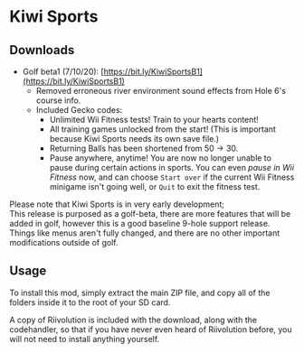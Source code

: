 # Kiwi Sports
 
 
## Downloads  
- Golf beta1 (7/10/20): [https://bit.ly/KiwiSportsB1](https://bit.ly/KiwiSportsB1)  
  - Removed erroneous river environment sound effects from Hole 6's course info.
  - Included Gecko codes:
    - Unlimited Wii Fitness tests! Train to your hearts content!
    - All training games unlocked from the start! (This is important because Kiwi Sports needs its own save file.)
    - Returning Balls has been shortened from 50 -> 30.
    - Pause anywhere, anytime! You are now no longer unable to pause during certain actions in sports. You can even *pause in Wii Fitness* now, and can choose `Start over` if the current Wii Fitness minigame isn't going well, or `Quit` to exit the fitness test.
  
  
Please note that Kiwi Sports is in very early development;  
This release is purposed as a golf-beta, there are more features that will be added in golf, however this is a good baseline 9-hole support release.
Things like menus aren't fully changed, and there are no other important modifications outside of golf.  

## Usage  
To install this mod, simply extract the main ZIP file, and copy all of the folders inside it to the root of your SD card.  
  
A copy of Riivolution is included with the download, along with the codehandler, so that if you have never even heard of Riivolution before, you will not need to install anything yourself.  
